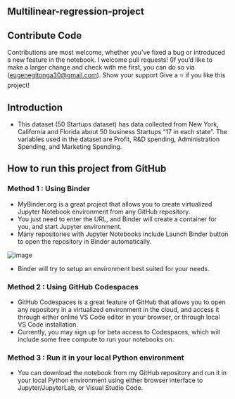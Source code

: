 ## Multilinear-regression-project

## Contribute Code

Contributions are most welcome, whether you’ve fixed a bug or introduced a new feature in the notebook. I welcome pull requests! (If you’d like to make a larger change and check with me first, you can do so via (eugenegitonga30@gmail.com).
Show your support Give a ⭐️ if you like this project!

## Introduction

* This dataset (50 Startups dataset) has data collected from New York, California and Florida about 50 business Startups “17 in each state”. The variables used in the dataset are Profit, R&D spending, Administration Spending, and Marketing Spending.

## How to run this project from GitHub
### Method 1 : Using Binder
* MyBinder.org is a great project that allows you to create virtualized Jupyter Notebook environment from any GitHub repository. 
* You just need to enter the URL, and Binder will create a container for you, and start Jupyter environment. 
* Many repositories with Jupyter Notebooks include Launch Binder button to open the repository in Binder automatically.

![image](https://user-images.githubusercontent.com/70195777/190092838-4040c7f5-3b2a-46d4-979a-858b292de60f.png)

* Binder will try to setup an environment best suited for your needs.

### Method 2 : Using GitHub Codespaces
* GitHub Codespaces is a great feature of GitHub that allows you to open any repository in a virtualized environment in the cloud, and access it through either online VS Code editor in your browser, or through local VS Code installation. 
* Currently, you may sign up for beta access to Codespaces, which will include some free compute to run your notebooks on.

### Method 3 : Run it in your local Python environment
* You can download the notebook from my GitHub repository and run it in your local Python environment using either browser interface to Jupyter/JupyterLab, or Visual Studio Code.
